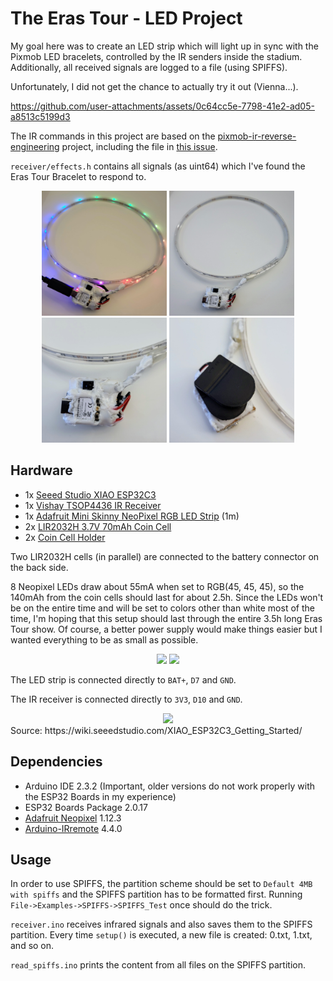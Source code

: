 # The Eras Tour - LED Project

My goal here was to create an LED strip which will light up in sync with the Pixmob LED bracelets, controlled by the IR senders inside the stadium.
Additionally, all received signals are logged to a file (using SPIFFS).

Unfortunately, I did not get the chance to actually try it out (Vienna...).

https://github.com/user-attachments/assets/0c64cc5e-7798-41e2-ad05-a8513c5199d3


The IR commands in this project are based on the [pixmob-ir-reverse-engineering](https://github.com/danielweidman/pixmob-ir-reverse-engineering) project,
including the file in [this issue](https://github.com/danielweidman/pixmob-ir-reverse-engineering/issues/13).

`receiver/effects.h` contains all signals (as uint64) which I've found the Eras Tour Bracelet to respond to.

<div align="center">
<img src="img/on.jpeg" width="200" height="200" /> <img src="img/off.jpeg" width="200" height="200" />
<img src="img/close-up1.jpeg" width="200" height="200" /> <img src="img/close-up2.jpeg" width="200" height="200" />
</div>

## Hardware
* 1x [Seeed Studio XIAO ESP32C3](https://www.mouser.de/ProductDetail/Seeed-Studio/113991054?qs=3Rah4i%252BhyCHVBerMrpzCkw%3D%3D)
* 1x [Vishay TSOP4436 IR Receiver](https://www.mouser.de/ProductDetail/Vishay-Semiconductors/TSOP4436?qs=9Cg39qEKpi4wCNZSvf6qEw%3D%3D)
* 1x [Adafruit Mini Skinny NeoPixel RGB LED Strip](https://www.mouser.de/ProductDetail/Adafruit/2953?qs=ivJcBTDythWo3KcYUoUS1A%3D%3D) (1m)
* 2x [LIR2032H 3.7V 70mAh Coin Cell](https://amzn.eu/d/3eSunD8)
* 2x [Coin Cell Holder](https://amzn.eu/d/a9WcBUC)

Two LIR2032H cells (in parallel) are connected to the battery connector on the back side.  

8 Neopixel LEDs draw about 55mA when set to RGB(45, 45, 45), so the 140mAh from the coin cells should last
for about 2.5h. Since the LEDs won't be on the entire time and will be set to colors
other than white most of the time, I'm hoping that this setup should last through the entire 3.5h
long Eras Tour show. Of course, a better power supply would make things easier but I wanted everything
to be as small as possible.

<div align="center">
<img src="https://files.seeedstudio.com/wiki/XIAO_WiFi/front-label-3.png" height="250" /> <img src="https://files.seeedstudio.com/wiki/XIAO_WiFi/back-label-6.png" height="250" />
</div>

The LED strip is connected directly to `BAT+`, `D7` and `GND`.

The IR receiver is connected directly to `3V3`, `D10` and `GND`.

<div align="center">
<img src="https://files.seeedstudio.com/wiki/XIAO_WiFi/pin_map-2.png" width="500" />
</div>
Source: https://wiki.seeedstudio.com/XIAO_ESP32C3_Getting_Started/


## Dependencies
* Arduino IDE 2.3.2 (Important, older versions do not work properly with the ESP32 Boards in my experience)
* ESP32 Boards Package 2.0.17
* [Adafruit Neopixel](https://github.com/adafruit/Adafruit_NeoPixel) 1.12.3
* [Arduino-IRremote](https://github.com/Arduino-IRremote/Arduino-IRremote) 4.4.0


## Usage
In order to use SPIFFS, the partition scheme should be set to `Default 4MB with spiffs`
and the SPIFFS partition has to be formatted first. Running `File->Examples->SPIFFS->SPIFFS_Test`
once should do the trick.

`receiver.ino` receives infrared signals and also saves them to the SPIFFS partition.
Every time `setup()` is executed, a new file is created: 0.txt, 1.txt, and so on.  

`read_spiffs.ino` prints the content from all files on the SPIFFS partition.

